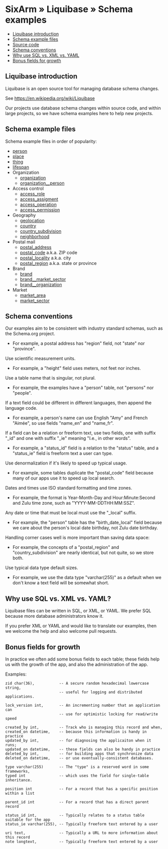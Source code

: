 # SixArm » Liquibase » Schema examples

* [Liquibase introduction](#liquibase-introduction)
* [Schema example files](#schema-example-files)
* [Source code](#source-code)
* [Schema conventions](#schema-conventions)
* [Why use SQL vs. XML vs. YAML](#why-use-sql-xml-yaml)
* [Bonus fields for growth](#bonus-fields-for-growth)


<h2><a name="liquibase-introduction">Liquibase introduction</a></h2>

Liquibase is an open source tool for managing database schema changes.

See https://en.wikipedia.org/wiki/Liquibase

Our projects use database schema changes within source code, and within large projects, so we have schema examples here to help new projects.


<h2><a name="schema-example-files">Schema example files</a></h2>

Schema example files in order of popularity:
* [person](person.sql)
* [place](place.sql)
* [thing](thing.sql)
* [lifespan](lifespan.sql)
* Organization
  * [organization](organization.sql)
  * [organization__person](organization__person.sql)
* Access control
  * [access_role](access_role.sql)
  * [access_assigment](access_assignment.sql)
  * [access_operation](access_operation.sql)
  * [access_permission](access_permission.sql)
* Geography
  * [geolocation](geolocation.sql)
  * [country](country.sql)
  * [country_subdivision](country_subdivision.sql)
  * [neighborhood](neighborhood.sql)
* Postal mail
  * [postal_address](postal_address.sql)
  * [postal_code](postal_code.sql) a.k.a. ZIP code
  * [postal_locality](postal_locality.sql) a.k.a. city
  * [postal_region](postal_region.sql) a.k.a. state or province
* Brand
  * [brand](brand.sql)
  * [brand__market_sector](brand__sector.sql)
  * [brand__organization](brand__organization.sql)
* Market
  * [market_area](market_area.sql)
  * [market_sector](market_sector.sql)


<h2><a name="schema-conventions">Schema conventions</a></h2>

Our examples aim to be consistent with industry standard schemas, such as the Schema.org project.

  * For example, a postal address has "region" field, not "state" nor "province".

Use scientific measurement units.

  * For example, a "height" field uses meters, not feet nor inches.

Use a table name that is singular, not plural.

  * For example, the examples have a "person" table, not "persons" nor "people".

If a text field could be different in different languages, then append the language code.

  * For example, a person's name can use English "Amy" and French "Aimée", so use fields "name_en" and "name_fr".

If a field can be a relation or freeform text, use two fields, one with suffix "_id" and one with suffix "_ie" meaning "I.e., in other words".

  * For example, a "status_id" field is a relation to the "status" table, and a "status_ie" field is freeform text a user can type.

Use denormalization if it's likely to speed up typical usage.

  * For example, some tables duplicate the "postal_code" field because many of our apps use it to speed up local search.

Dates and times use ISO standard formatting and time zones.

  * For example, the format is Year-Month-Day and Hour:Minute:Second and Zulu time zone, such as "YYYY-MM-DDTHH:MM:SSZ".

Any date or time that must be local must use the "_local" suffix.

  * For example, the "person" table has the "birth_date_local" field because we care about the person's local date birthday, not Zulu date birthday.

Handling corner cases well is more important than saving data space:

  * For example, the concepts of a "postal_region" and "country_subdivision" are nearly identical, but not quite, so we store both.

Use typical data type default sizes.

  * For example, we use the data type "varchar(255)" as a default when we don't know a text field will be somewhat short.


<h2><a name="why-use-sql-xml-yaml">Why use SQL vs. XML vs. YAML?</a></h2>

Liquibase files can be written in SQL, or XML, or YAML. We prefer SQL because more database administrators know it.

If you prefer XML or YAML and would like to translate our examples, then we welcome the help and also welcome pull requests.


## Bonus fields for growth

In practice we often add some bonus fields to each table; these fields help us with the growth of the app, and also the administration of the app.

Examples:

    zid char(36),           -- A secure random hexadecimal lowercase string,
                            -- useful for logging and distributed applications.

    lock_version int,       -- An incrementing number that an application can
                            -- use for optimistic locking for read/write speed

    created_by int,         -- Track who is managing this record and when,
    created_on datetime,    -- because this information is handy in practice
    updated_by int,         -- for diagnosing the applicaiton when it runs;
    updated_on datetime,    -- these fields can also be handy in practice
    deleted_by int,         -- for building apps that synchronize data
    deleted_on datetime,    -- or use eventually-consistent databases.

    type varchar(255)       -- The "type" is a reserved word in some frameworks,
    typed int               -- which uses the field for single-table inheritance.

    position int            -- For a record that has a specific position within a list

    parent_id int           -- For a record that has a direct parent record

    status_id int,          -- Typically relates to a status table suitable for the app
    status_ie varchar(255), -- Typically freeform text entered by a user 

    uri text,               -- Typically a URL to more information about this record
    note longtext,          -- Typically freeform text entered by a user
